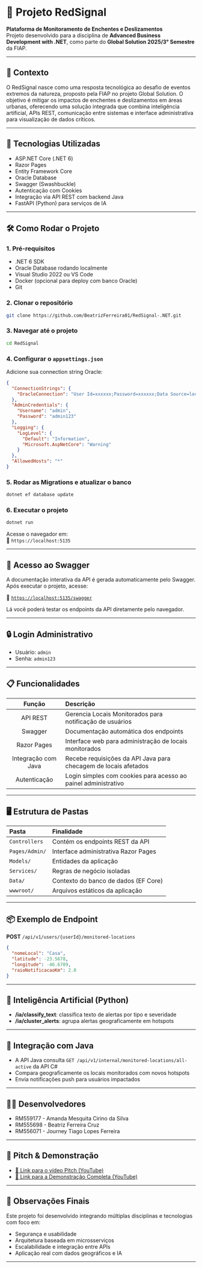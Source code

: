 # 🚨 Projeto RedSignal

**Plataforma de Monitoramento de Enchentes e Deslizamentos**  
Projeto desenvolvido para a disciplina de **Advanced Business Development with .NET**, como parte do **Global Solution 2025/3° Semestre** da FIAP.

---

## 🎯 Contexto

O RedSignal nasce como uma resposta tecnológica ao desafio de eventos extremos da natureza, proposto pela FIAP no projeto Global Solution. O objetivo é mitigar os impactos de enchentes e deslizamentos em áreas urbanas, oferecendo uma solução integrada que combina inteligência artificial, APIs REST, comunicação entre sistemas e interface administrativa para visualização de dados críticos.

---

## 🔧 Tecnologias Utilizadas

- ASP.NET Core (.NET 6)
- Razor Pages
- Entity Framework Core
- Oracle Database
- Swagger (Swashbuckle)
- Autenticação com Cookies
- Integração via API REST com backend Java
- FastAPI (Python) para serviços de IA

---

## 🛠️ Como Rodar o Projeto

### 1. Pré-requisitos
- .NET 6 SDK
- Oracle Database rodando localmente
- Visual Studio 2022 ou VS Code
- Docker (opcional para deploy com banco Oracle)
- Git

### 2. Clonar o repositório
```bash
git clone https://github.com/BeatrizFerreira01/RedSignal-.NET.git
```

### 3. Navegar até o projeto
```bash
cd RedSignal
```

### 4. Configurar o `appsettings.json`
Adicione sua connection string Oracle:
```json
{
  "ConnectionStrings": {
    "OracleConnection": "User Id=xxxxxx;Password=xxxxxx;Data Source=localhost:1521/XEPDB1;"
  },
  "AdminCredentials": {
    "Username": "admin",
    "Password": "admin123"
  },
  "Logging": {
    "LogLevel": {
      "Default": "Information",
      "Microsoft.AspNetCore": "Warning"
    }
  },
  "AllowedHosts": "*"
}
```

### 5. Rodar as Migrations e atualizar o banco
```bash
dotnet ef database update
```

### 6. Executar o projeto
```bash
dotnet run
```

Acesse o navegador em:  
🔗 `https://localhost:5135`

---

## 📘 Acesso ao Swagger

A documentação interativa da API é gerada automaticamente pelo Swagger. Após executar o projeto, acesse:

🔗 [`https://localhost:5135/swagger`](https://localhost:5135/swagger)

Lá você poderá testar os endpoints da API diretamente pelo navegador.

---

## 🔒 Login Administrativo

- Usuário: `admin`  
- Senha: `admin123`

---

## 📋 Funcionalidades

| Função | Descrição |
|:------:|:---------|
| API REST | Gerencia Locais Monitorados para notificação de usuários |
| Swagger | Documentação automática dos endpoints |
| Razor Pages | Interface web para administração de locais monitorados |
| Integração com Java | Recebe requisições da API Java para checagem de locais afetados |
| Autenticação | Login simples com cookies para acesso ao painel administrativo |

---

## 🖥️ Estrutura de Pastas

| Pasta | Finalidade |
|:------|:-----------|
| `Controllers` | Contém os endpoints REST da API |
| `Pages/Admin/` | Interface administrativa Razor Pages |
| `Models/` | Entidades da aplicação |
| `Services/` | Regras de negócio isoladas |
| `Data/` | Contexto do banco de dados (EF Core) |
| `wwwroot/` | Arquivos estáticos da aplicação |

---

## 📦 Exemplo de Endpoint

**POST** `/api/v1/users/{userId}/monitored-locations`

```json
{
  "nomeLocal": "Casa",
  "latitude": -23.5678,
  "longitude": -46.6789,
  "raioNotificacaoKm": 2.0
}
```

---

## 🧠 Inteligência Artificial (Python)

- **/ia/classify_text**: classifica texto de alertas por tipo e severidade  
- **/ia/cluster_alerts**: agrupa alertas geograficamente em hotspots

---

## 🤝 Integração com Java

- A API Java consulta `GET /api/v1/internal/monitored-locations/all-active` da API C#
- Compara geograficamente os locais monitorados com novos hotspots
- Envia notificações push para usuários impactados

---

## 👨‍💻 Desenvolvedores

- RM559177 - Amanda Mesquita Cirino da Silva  
- RM555698 - Beatriz Ferreira Cruz  
- RM556071 - Journey Tiago Lopes Ferreira

---

## 🎥 Pitch & Demonstração

- [🔗 Link para o vídeo Pitch (YouTube)](https://youtube.com/...)
- [🔗 Link para a Demonstração Completa (YouTube)](https://youtube.com/...)

---

## 📝 Observações Finais

Este projeto foi desenvolvido integrando múltiplas disciplinas e tecnologias com foco em:

- Segurança e usabilidade
- Arquitetura baseada em microsserviços
- Escalabilidade e integração entre APIs
- Aplicação real com dados geográficos e IA

---
